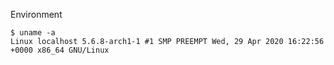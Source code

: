 Environment

```
$ uname -a
Linux localhost 5.6.8-arch1-1 #1 SMP PREEMPT Wed, 29 Apr 2020 16:22:56 +0000 x86_64 GNU/Linux
```